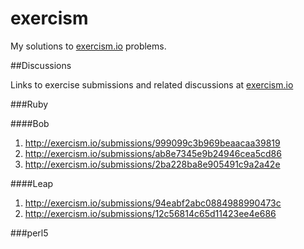 exercism
========

My solutions to [exercism.io](http://exercism.io) problems.

##Discussions

Links to exercise submissions and related discussions at [exercism.io](http://exercism.io) 

###Ruby

####Bob

1. http://exercism.io/submissions/999099c3b969beaacaa39819
2. http://exercism.io/submissions/ab8e7345e9b24946cea5cd86
3. http://exercism.io/submissions/2ba228ba8e905491c9a2a42e

####Leap

1. http://exercism.io/submissions/94eabf2abc0884988990473c
2. http://exercism.io/submissions/12c56814c65d11423ee4e686

###perl5
